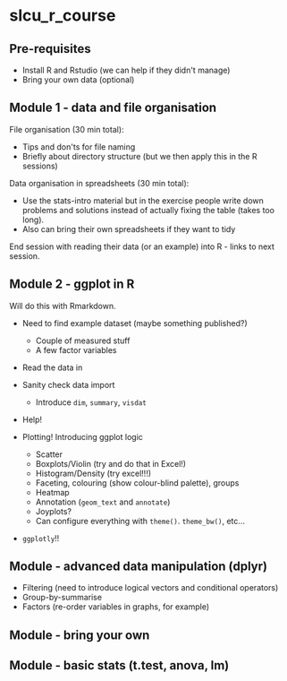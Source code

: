 # slcu_r_course

## Pre-requisites

* Install R and Rstudio (we can help if they didn't manage)
* Bring your own data (optional)

## Module 1 - data and file organisation

File organisation (30 min total):

* Tips and don'ts for file naming
* Briefly about directory structure (but we then apply this in the R sessions)

Data organisation in spreadsheets (30 min total):

* Use the stats-intro material but in the exercise people write down problems and solutions instead of actually fixing the table (takes too long).
* Also can bring their own spreadsheets if they want to tidy

End session with reading their data (or an example) into R - links to next session.

## Module 2 - ggplot in R

Will do this with Rmarkdown.

* Need to find example dataset (maybe something published?)
    * Couple of measured stuff
    * A few factor variables

* Read the data in
* Sanity check data import
    * Introduce `dim`, `summary`, `visdat`
* Help!
* Plotting! Introducing ggplot logic
    * Scatter
    * Boxplots/Violin (try and do that in Excel!)
    * Histogram/Density (try excel!!!)
    * Faceting, colouring (show colour-blind palette), groups
    * Heatmap
    * Annotation (`geom_text` and `annotate`)
    * Joyplots?
    * Can configure everything with `theme()`. `theme_bw()`, etc...
* `ggplotly`!!

## Module - advanced data manipulation (dplyr)

* Filtering (need to introduce logical vectors and conditional operators)
* Group-by-summarise
* Factors (re-order variables in graphs, for example)


## Module - bring your own

## Module - basic stats (t.test, anova, lm)
